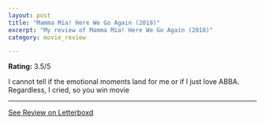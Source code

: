 ```yaml
---
layout: post
title: "Mamma Mia! Here We Go Again (2018)"
excerpt: "My review of Mamma Mia! Here We Go Again (2018)"
category: movie_review

---
```


**Rating:** 3.5/5

I cannot tell if the emotional moments land for me or if I just love ABBA. Regardless, I cried, so you win movie

<hr>

[See Review on Letterboxd](https://boxd.it/1kV8bX)
